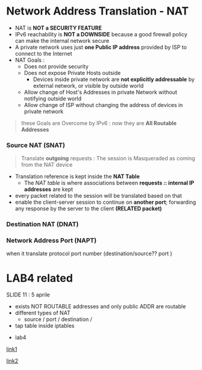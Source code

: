 # Network Address Translation - NAT

- NAT is **NOT a SECURITY FEATURE**
- IPv6 reachability is **NOT a DOWNSIDE** because a good firewall policy can make the internal network secure
- A private network uses just **one Public IP address** provided by ISP to connect to the Internet
- NAT Goals :
  - Does not provide security
  - Does not expose Private Hosts outside
    - Devices inside private network are **not explicitly addressable** by external network, or visible by outside world 
  - Allow change of Host's Addresses in private Network without notifying outside world
  - Allow change of ISP without changing the address of devices in private network
> these Goals are Overcome by IPv6 : now they are **All Routable Addresses**

### Source NAT (SNAT)

> Translate **outgoing** requests : The session is Masqueraded as coming from the NAT device 
- Translation reference is kept inside the **NAT Table**
  - The *NAT table* is where associations between **requests :: internal IP addresses** are kept
- every packet related to the session will be translated based on that 
- enable the client-server session to continue on **another port**; forwarding any response by the server to the client **(RELATED packet)**

### Destination NAT (DNAT)


### Network Address Port (NAPT)

when it translate protocol port number (destination/source?? port )

# LAB4 related
SLIDE 11 : 5 aprile


- exists NOT ROUTABLE addresses and only public ADDR are routable
- different types of NAT
  - source / port / destination / 
- tap table inside iptables 

+ lab4

> 


[link1](https://www.computernetworkingnotes.com/networking-tutorials/ipv6-neighbor-discovery-protocol-explained.html)

[link2](https://www.computernetworkingnotes.com/)